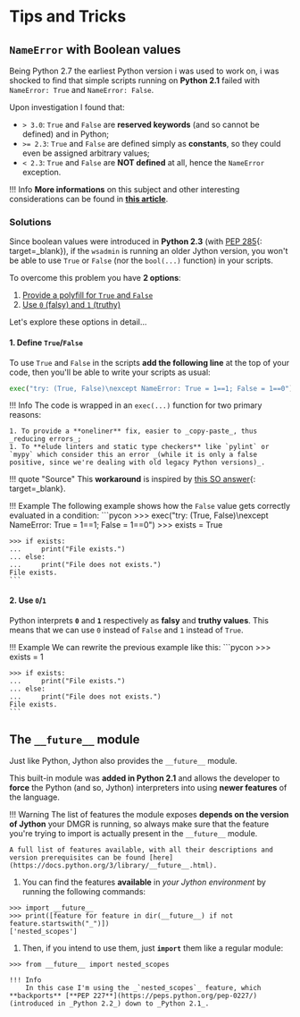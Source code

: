 # Tips and Tricks
## `NameError` with Boolean values
Being Python 2.7 the earliest Python version i was used to work on, i was shocked to find that simple scripts running on **Python 2.1** failed with `NameError: True` and `NameError: False`.

Upon investigation I found that:

- `> 3.0`: `True` and `False` are **reserved keywords** (and so cannot be defined) and in Python;
- `>= 2.3`: `True` and `False` are defined simply as **constants**, so they could even be assigned arbitrary values;
- `< 2.3`: `True` and `False` are **NOT defined** at all, hence the `NameError` exception.

!!! Info 
    **More informations** on this subject and other interesting considerations can be found in [**this article**](https://giedrius.blog/2018/01/04/what-is-actually-true-and-false-in-python/).

### Solutions
Since boolean values were introduced in **Python 2.3** (with [PEP 285](https://peps.python.org/pep-0285/){: target=_blank}), if the `wsadmin` is running an older Jython version, you won't be able to use `True` or `False` (nor the `bool(...)` function) in your scripts. 

To overcome this problem you have **2 options**:

1. [Provide a polyfill for `True` and `False`](#1-define-truefalse)
1. [Use `0` (falsy) and `1` (truthy)](#2-use-01)


Let's explore these options in detail...
#### 1. Define `True`/`False`
To use `True` and `False` in the scripts **add the following line** at the top of your code, then you'll be able to write your scripts as usual:
```python
exec("try: (True, False)\nexcept NameError: True = 1==1; False = 1==0")
```

!!! Info
    The code is wrapped in an `exec(...)` function for two primary reasons:

    1. To provide a **oneliner** fix, easier to _copy-paste_, thus _reducing errors_;
    1. To **elude linters and static type checkers** like `pylint` or `mypy` which consider this an error _(while it is only a false positive, since we're dealing with old legacy Python versions)_.

!!! quote "Source"
    This **workaround** is inspired by [this SO answer](https://stackoverflow.com/q/31042827/8965861){: target=_blank}.

!!! Example
    The following example shows how the `False` value gets correctly evaluated in a condition:
    ```pycon
    >>> exec("try: (True, False)\nexcept NameError: True = 1==1; False = 1==0")
    >>> exists = True
    
    >>> if exists:
    ...     print("File exists.")
    ... else:
    ...     print("File does not exists.")
    File exists.
    ```

#### 2. Use `0`/`1`
Python interprets **`0`** and **`1`** respectively as **falsy** and **truthy values**.
This means that we can use `0` instead of `False` and `1` instead of `True`.

!!! Example
    We can rewrite the previous example like this:
    ```pycon
    >>> exists = 1
    
    >>> if exists:
    ...     print("File exists.")
    ... else:
    ...     print("File does not exists.")
    File exists.
    ```

## The `__future__` module
Just like Python, Jython also provides the `__future__` module.

This built-in module was **added in Python 2.1** and allows the developer to **force** the Python (and so, Jython) interpreters into using **newer features** of the language.

!!! Warning
    The list of features the module exposes **depends on the version of Jython** your DMGR is running, so always make sure that the feature you're trying to import is actually present in the `__future__` module. 

    A full list of features available, with all their descriptions and version prerequisites can be found [here](https://docs.python.org/3/library/__future__.html).

1. You can find the features **available** in _your Jython environment_ by running the following commands:
```pycon
>>> import __future__
>>> print([feature for feature in dir(__future__) if not feature.startswith("_")])
['nested_scopes']
```

1. Then, if you intend to use them, just **`import`** them like a regular module:
```pycon
>>> from __future__ import nested_scopes
```

    !!! Info 
        In this case I'm using the _`nested_scopes`_ feature, which **backports** [**PEP 227**](https://peps.python.org/pep-0227/) (introduced in _Python 2.2_) down to _Python 2.1_.